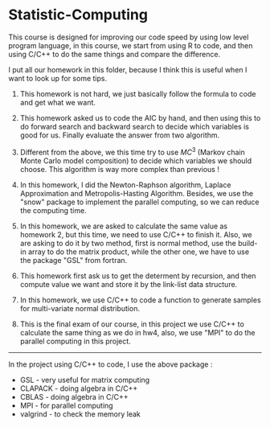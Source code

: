 # Statistic-Computing

This course is designed for improving our code speed by using low level program language, in this course, we start from using R to code, and then using C/C++ to do the same things and compare the difference.

I put all our homework in this folder, because I think this is useful when I want to look up for some tips.

1. This homework is not hard, we just basically follow the formula to code and get what we want.

2. This homework asked us to code the AIC by hand, and then using this to do forward search and backward search to decide which variables is good for us. Finally evaluate the answer from two algorithm.

3. Different from the above, we this time try to use $MC^3$ (Markov chain Monte Carlo model composition) to decide which variables we should choose. This algorithm is way more complex than previous !

4. In this homework, I did the Newton-Raphson algorithm, Laplace Approximation and Metropolis-Hasting Algorithm. Besides, we use the "snow" package to implement the parallel computing, so we can reduce the computing time.

5. In this homework, we are asked to calculate the same value as homework 2, but this time, we need to use C/C++ to finish it. Also, we are asking to do it by two method, first is normal method, use the build-in array to do the matrix product, while the other one, we have to use the package "GSL" from fortran.

6. This homework first ask us to get the determent by recursion, and then compute value we want and store it by the link-list data structure.

7. In this homework, we use C/C++ to code a function to generate samples for multi-variate normal distribution.

8. This is the final exam of our course, in this project we use C/C++ to calculate the same thing as we do in hw4, also, we use "MPI" to do the parallel computing in this project.

-------------------------------------------------------------------------------

In the project using C/C++ to code, I use the above package :

* GSL - very useful for matrix computing
* CLAPACK - doing algebra in C/C++
* CBLAS - doing algebra in C/C++
* MPI - for parallel computing
* valgrind - to check the memory leak

